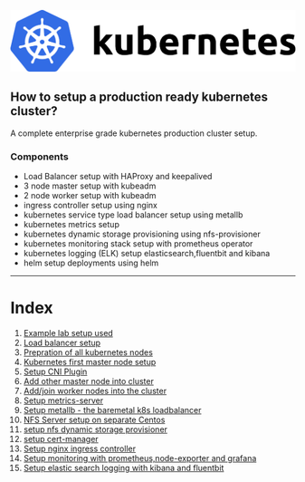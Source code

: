 ![Kubernetes](images/k8slogo.png)
## How to setup a production ready kubernetes cluster?

A complete enterprise grade kubernetes production cluster setup.

### Components

* Load Balancer setup with HAProxy and keepalived
* 3 node master setup with kubeadm
* 2 node worker setup with kubeadm
* ingress controller setup using nginx
* kubernetes service type load balancer setup using metallb
* kubernetes metrics setup
* kubernetes dynamic storage provisioning using nfs-provisioner
* kubernetes monitoring stack setup with prometheus operator
* kubernetes logging (ELK) setup elasticsearch,fluentbit and kibana
* helm setup deployments using helm
---
# Index

1. [Example lab setup used](setup-used.md)
1. [Load balancer setup](lb-setup.md)
1. [Prepration of all kubernetes nodes](prepare-nodes.md)
1. [Kubernetes first master node setup](first-master.md)
1. [Setup CNI Plugin](setup-cni.md)
1. [Add other master node into cluster](add-master.md)
1. [Add/join worker nodes into the cluster](add-workers.md)
1. [Setup metrics-server](add-metrics.md)
1. [Setup metallb - the baremetal k8s loadbalancer](add-metallb.md)
1. [NFS Server setup on separate Centos](nfs-server.md)
1. [setup nfs dynamic storage provisioner](nfs-provisioner.md)
1. [setup cert-manager](cert-manager.md)
1. [Setup nginx ingress controller](nginx-ingress.md)
1. [Setup monitoring with prometheus,node-exporter and grafana](setup-monitoring.md)
1. [Setup elastic search logging with kibana and fluentbit](setup-logging.md)
